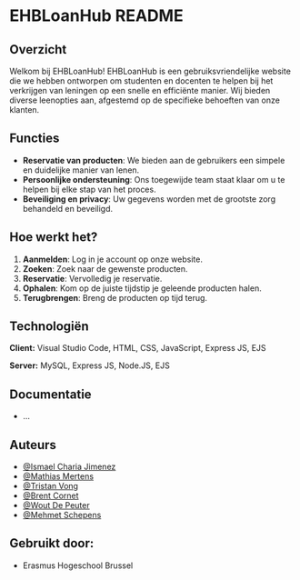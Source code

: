# EHBLoanHub README

## Overzicht

Welkom bij EHBLoanHub! EHBLoanHub is een gebruiksvriendelijke website die we hebben ontworpen om studenten en docenten te helpen bij het verkrijgen van leningen op een snelle en efficiënte manier. Wij bieden diverse leenopties aan, afgestemd op de specifieke behoeften van onze klanten.

## Functies
- **Reservatie van producten**: We bieden aan de gebruikers een simpele en duidelijke manier van lenen.
- **Persoonlijke ondersteuning**: Ons toegewijde team staat klaar om u te helpen bij elke stap van het proces.
- **Beveiliging en privacy**: Uw gegevens worden met de grootste zorg behandeld en beveiligd.

## Hoe werkt het?

1. **Aanmelden**: Log in je account op onze website.
2. **Zoeken**: Zoek naar de gewenste producten.
3. **Reservatie**: Vervolledig je reservatie.
4. **Ophalen**: Kom op de juiste tijdstip je geleende producten halen.
5. **Terugbrengen**: Breng de producten op tijd terug.

## Technologiën

**Client:** Visual Studio Code, HTML, CSS, JavaScript, Express JS, EJS

**Server:** MySQL, Express JS, Node.JS, EJS

## Documentatie
- ...

## Auteurs
- [@Ismael Charia Jimenez](https://github.com/IsmaelCH)
- [@Mathias Mertens](https://github.com/mathias782)
- [@Tristan Vong](https://github.com/tristanvong)
- [@Brent Cornet](https://github.com/breco01)
- [@Wout De Peuter](https://github.com/WoutDepeuter)
- [@Mehmet Schepens](https://github.com/MehmetSpns)


## Gebruikt door:

- Erasmus Hogeschool Brussel

